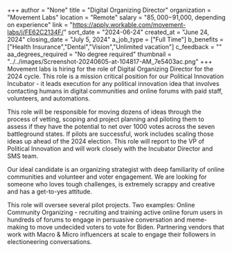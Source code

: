 +++
author = "None"
title = "Digital Organizing Director"
organization = "Movement Labs"
location = "Remote"
salary = "$85,000-$91,000, depending on experience"
link = "https://apply.workable.com/movement-labs/j/FE62C2134F/"
sort_date = "2024-06-24"
created_at = "June 24, 2024"
closing_date = "July 5, 2024"
a_job_type = ["Full Time"]
b_benefits = ["Health Insurance","Dental","Vision","Unlimited vacation"]
c_feedback = ""
aa_degrees_required = "No degree required"
thumbnail = "../../images/Screenshot-20240605-at-104817-AM_7e5403ac.png"
+++
Movement labs is hiring for the role of Digital Organizing Director for the 2024 cycle. This role is a mission critical position for our Political Innovation Incubator - it leads execution for any political innovation idea that involves contacting humans in digital communities and online forums with paid staff, volunteers, and automations.

This role will be responsible for moving dozens of ideas through the process of vetting, scoping and project planning and piloting them to assess if they have the potential to net over 1000 votes across the seven battleground states. If pilots are successful, work includes scaling those ideas up ahead of the 2024 election. This role will report to the VP of Political Innovation and will work closely with the Incubator Director and SMS team.

Our ideal candidate is an organizing strategist with deep familiarity of online communities and volunteer and voter engagement. We are looking for someone who loves tough challenges, is extremely scrappy and creative and has a get-to-yes attitude.

This role will oversee several pilot projects. Two examples: Online Community Organizing - recruiting and training active online forum users in hundreds of forums to engage in persuasive conversation and meme-making to move undecided voters to vote for Biden. Partnering vendors that work with Macro & Micro influencers at scale to engage their followers in electioneering conversations.